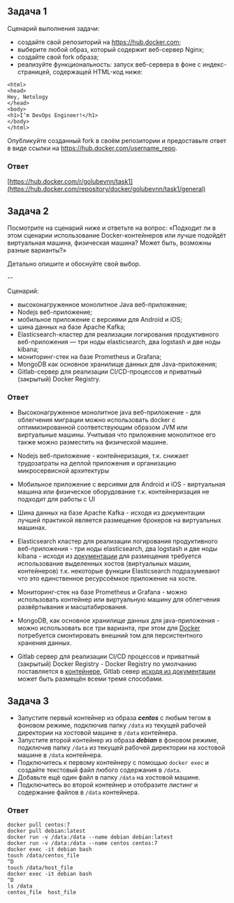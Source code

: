 ## Задача 1

Сценарий выполнения задачи:

- создайте свой репозиторий на https://hub.docker.com;
- выберите любой образ, который содержит веб-сервер Nginx;
- создайте свой fork образа;
- реализуйте функциональность:
запуск веб-сервера в фоне с индекс-страницей, содержащей HTML-код ниже:
```
<html>
<head>
Hey, Netology
</head>
<body>
<h1>I’m DevOps Engineer!</h1>
</body>
</html>
```

Опубликуйте созданный fork в своём репозитории и предоставьте ответ в виде ссылки на https://hub.docker.com/username_repo.

### Ответ

[https://hub.docker.com/r/golubevnn/task1](https://hub.docker.com/repository/docker/golubevnn/task1/general)


## Задача 2

Посмотрите на сценарий ниже и ответьте на вопрос:
«Подходит ли в этом сценарии использование Docker-контейнеров или лучше подойдёт виртуальная машина, физическая машина? Может быть, возможны разные варианты?»

Детально опишите и обоснуйте свой выбор.

--

Сценарий:

- высоконагруженное монолитное Java веб-приложение;
- Nodejs веб-приложение;
- мобильное приложение c версиями для Android и iOS;
- шина данных на базе Apache Kafka;
- Elasticsearch-кластер для реализации логирования продуктивного веб-приложения — три ноды elasticsearch, два logstash и две ноды kibana;
- мониторинг-стек на базе Prometheus и Grafana;
- MongoDB как основное хранилище данных для Java-приложения;
- Gitlab-сервер для реализации CI/CD-процессов и приватный (закрытый) Docker Registry.

### Ответ

- Высоконагруженное монолитное java веб-приложение - для облегчения миграции можно использовать docker с оптимизированной соответствующим образом JVM или виртуальные машины. Учитывая что приложение монолитное его также можно разместить на физической машине.

- Nodejs веб-приложение - контейнеризация, т.к. снижает трудозатраты на деплой приложения и организацию микросервисной архитектуры

- Мобильное приложение c версиями для Android и iOS - виртуальная машина или физическое оборудование т.к. контейнеризация не подходит для работы с UI

- Шина данных на базе Apache Kafka - исходя из документации лучшей практикой является размещение брокеров на виртуальных машинах.

- Elasticsearch кластер для реализации логирования продуктивного веб-приложения - три ноды elasticsearch, два logstash и две ноды kibana - исходя из [документации](https://www.elastic.co/guide/en/elasticsearch/reference/current/setup.html) для размещения требуется использование выделенных хостов (виртуальных машин, контейнеров) т.к. некоторые функции Elasticsearch подразумевают что это единственное ресурсоёмкое приложение на хосте. 

- Мониторинг-стек на базе Prometheus и Grafana - можно использовать контейнер или виртуальную машину для облегчения развёртывания и масштабирования.

- MongoDB, как основное хранилище данных для java-приложения - можно использовать все три варианта, при этом для [Docker](https://www.mongodb.com/compatibility/docker) потребуется смонтировать внешний том для персистентного хранения данных.

- Gitlab сервер для реализации CI/CD процессов и приватный (закрытый) Docker Registry - Docker Registry по умолчанию поставляется в [контейнере](https://docs.docker.com/registry/deploying/), Gitlab север [исходя из документации](https://docs.gitlab.com/ee/install/) может быть размещён всеми тремя способами. 

## Задача 3

- Запустите первый контейнер из образа ***centos*** c любым тегом в фоновом режиме, подключив папку ```/data``` из текущей рабочей директории на хостовой машине в ```/data``` контейнера.
- Запустите второй контейнер из образа ***debian*** в фоновом режиме, подключив папку ```/data``` из текущей рабочей директории на хостовой машине в ```/data``` контейнера.
- Подключитесь к первому контейнеру с помощью ```docker exec``` и создайте текстовый файл любого содержания в ```/data```.
- Добавьте ещё один файл в папку ```/data``` на хостовой машине.
- Подключитесь во второй контейнер и отобразите листинг и содержание файлов в ```/data``` контейнера.

### Ответ

```
docker pull centos:7
docker pull debian:latest
docker run -v /data:/data --name debian debian:latest
docker run -v /data:/data --name centos centos:7
docker exec -it debian bash
touch /data/centos_file
^D
touch /data/host_file
docker exec -it debian bash
^D
ls /data
centos_file  host_file
```